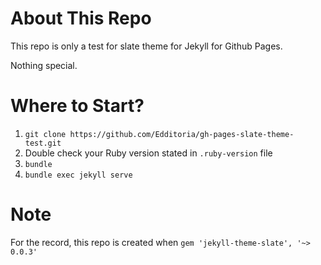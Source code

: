 # About This Repo

This repo is only a test for slate theme for Jekyll for Github Pages.

Nothing special.

# Where to Start?

1. `git clone https://github.com/Edditoria/gh-pages-slate-theme-test.git`
2. Double check your Ruby version stated in `.ruby-version` file
3. `bundle`
4. `bundle exec jekyll serve`

# Note

For the record, this repo is created when `gem 'jekyll-theme-slate', '~> 0.0.3'`
